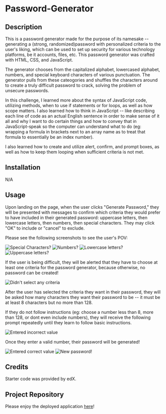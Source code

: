 # Password-Generator

## Description

This is a password generator made for the purpose of its namesake -- generating a (strong, randomized)password with personalized criteria to the user's liking, which can be used to set up security for various technology platforms, be it accounts, files, etc. This password generator was crafted with HTML, CSS, and JavaScript.

The generator chooses from the capitalized alphabet, lowercased alphabet, numbers, and special keyboard characters of various punctuation. The generator pulls from these cateogories and shuffles the characters around to create a truly difficult password to crack, solving the problem of unsecure passwords.

In this challenge, I learned more about the syntax of JavaScript code, utilizing methods, when to use if statements or for loops, as well as how scope matters. I also learned how to think in JavaScript -- like describing each line of code as an actual English sentence in order to make sense of it all and why I want to do certain things and how to convey that in JavaScript-speak so the computer can understand what to do (eg: wrapping a formula in brackets next to an array name as to treat that formula to essentially be an index number).

I also learned how to create and utilize alert, confirm, and prompt boxes, as well as how to keep them looping when sufficient criteria is not met.

## Installation

N/A

## Usage

Upon landing on the page, when the user clicks "Generate Password," they wlll be presented with messages to confirm which criteria they would prefer to have included in their generated password: uppercase letters, then lowercase letters, then numbers, then special characters. They may click "OK" to include or "cancel" to exclude.

Please see the following screenshots to see the user's POV:

![Special Characters?](assets/spec.png)
![Numbers?](assets/num.png)
![Lowercase letters?](assets/low.png)
![Uppercase letters?](assets/upp.png)

If the user is being difficult, they will be alerted that they have to choose at least one criteria for the password generator, because otherwise, no password can be created!

![Didn't select any criteria](assets/noselect.png)

After the user has selected the criteria they want in their password, they will be asked how many characters they want their password to be -- it must be at least 8 characters but no more than 128.

If they do not follow instructions (eg: choose a number less than 8, more than 128, or dont even include numbers), they will receive the following prompt repeatedly until they learn to follow basic instructions.

![Entered incorrect value](assets/incorrectvalue.png)

Once they enter a valid number, their password will be generated!

![Entered correct value](assets/correctvalue.png)
![New password!](assets/generatedpw.png)


## Credits

Starter code was provided by edX.

## Project Repository

Please enjoy the deployed application [here](url)!